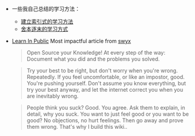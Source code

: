 - 一些我自己总结的学习方法：
	- [建立索引式的学习方法](https://geekplux.com/posts/learning-by-index)
	- [舍本逐末的学习方式](https://geekplux.com/posts/learning-without-hesitate)
- [Learn In Public](https://www.swyx.io/learn-in-public/)  Most impactful article from [swyx](https://www.swyx.io)
  > Open Source your Knowledge! At every step of the way: Document what you did and the problems you solved.
  
  > Try your best to be right, but don't worry when you're wrong. Repeatedly. If you feel uncomfortable, or like an impostor, good. You're pushing yourself. Don't assume you know everything, but try your best anyway, and let the internet correct you when you are inevitably wrong.
  
  > People think you suck? Good. You agree. Ask them to explain, in detail, why you suck. You want to just feel good or you want to be good? No objections, no hurt feelings. Then go away and prove them wrong.
  That's why I build this wiki..